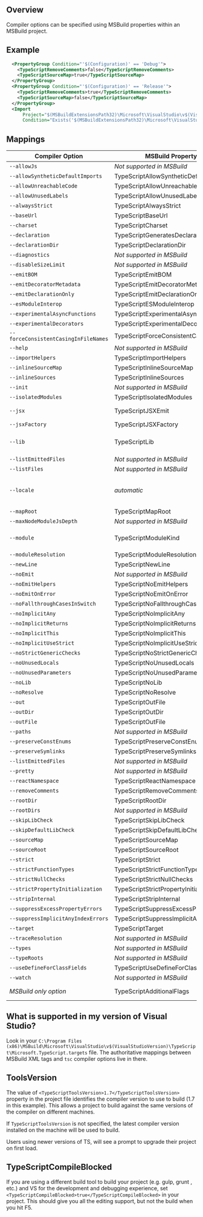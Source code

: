 ## Overview

Compiler options can be specified using MSBuild properties within an MSBuild project.

## Example

```XML
  <PropertyGroup Condition="'$(Configuration)' == 'Debug'">
    <TypeScriptRemoveComments>false</TypeScriptRemoveComments>
    <TypeScriptSourceMap>true</TypeScriptSourceMap>
  </PropertyGroup>
  <PropertyGroup Condition="'$(Configuration)' == 'Release'">
    <TypeScriptRemoveComments>true</TypeScriptRemoveComments>
    <TypeScriptSourceMap>false</TypeScriptSourceMap>
  </PropertyGroup>
  <Import
      Project="$(MSBuildExtensionsPath32)\Microsoft\VisualStudio\v$(VisualStudioVersion)\TypeScript\Microsoft.TypeScript.targets"
      Condition="Exists('$(MSBuildExtensionsPath32)\Microsoft\VisualStudio\v$(VisualStudioVersion)\TypeScript\Microsoft.TypeScript.targets')" />
```

## Mappings

Compiler Option                              | MSBuild Property Name                      | Allowed Values
---------------------------------------------|--------------------------------------------|-----------------
`--allowJs`                                  | *Not supported in MSBuild*                 |
`--allowSyntheticDefaultImports`             | TypeScriptAllowSyntheticDefaultImports     | boolean
`--allowUnreachableCode`                     | TypeScriptAllowUnreachableCode             | boolean
`--allowUnusedLabels`                        | TypeScriptAllowUnusedLabels                | boolean
`--alwaysStrict`                             | TypeScriptAlwaysStrict                     | boolean
`--baseUrl`                                  | TypeScriptBaseUrl                          | File path
`--charset`                                  | TypeScriptCharset                          |
`--declaration`                              | TypeScriptGeneratesDeclarations            | boolean
`--declarationDir`                           | TypeScriptDeclarationDir                   | File path
`--diagnostics`                              | *Not supported in MSBuild*                 |
`--disableSizeLimit`                         | *Not supported in MSBuild*                 |
`--emitBOM`                                  | TypeScriptEmitBOM                          | boolean
`--emitDecoratorMetadata`                    | TypeScriptEmitDecoratorMetadata            | boolean
`--emitDeclarationOnly`                      | TypeScriptEmitDeclarationOnly              | boolean
`--esModuleInterop`                          | TypeScriptESModuleInterop                  | boolean
`--experimentalAsyncFunctions`               | TypeScriptExperimentalAsyncFunctions       | boolean
`--experimentalDecorators`                   | TypeScriptExperimentalDecorators           | boolean
`--forceConsistentCasingInFileNames`         | TypeScriptForceConsistentCasingInFileNames | boolean
`--help`                                     | *Not supported in MSBuild*                 |
`--importHelpers`                            | TypeScriptImportHelpers                    | boolean
`--inlineSourceMap`                          | TypeScriptInlineSourceMap                  | boolean
`--inlineSources`                            | TypeScriptInlineSources                    | boolean
`--init`                                     | *Not supported in MSBuild*                 |
`--isolatedModules`                          | TypeScriptIsolatedModules                  | boolean
`--jsx`                                      | TypeScriptJSXEmit                          | `react`, `react-native`, `preserve`
`--jsxFactory`                               | TypeScriptJSXFactory                       | qualified name
`--lib`                                      | TypeScriptLib                              | Comma-separated list of strings
`--listEmittedFiles`                         | *Not supported in MSBuild*                 |
`--listFiles`                                | *Not supported in MSBuild*                 |
`--locale`                                   | *automatic*                                | Automatically set to PreferredUILang value
`--mapRoot`                                  | TypeScriptMapRoot                          | File path
`--maxNodeModuleJsDepth`                     | *Not supported in MSBuild*                 |
`--module`                                   | TypeScriptModuleKind                       | `AMD`, `CommonJs`, `UMD`, `System` or `ES6`
`--moduleResolution`                         | TypeScriptModuleResolution                 | `Classic` or `Node`
`--newLine`                                  | TypeScriptNewLine                          | `CRLF` or `LF`
`--noEmit`                                   | *Not supported in MSBuild*                 |
`--noEmitHelpers`                            | TypeScriptNoEmitHelpers                    | boolean
`--noEmitOnError`                            | TypeScriptNoEmitOnError                    | boolean
`--noFallthroughCasesInSwitch`               | TypeScriptNoFallthroughCasesInSwitch       | boolean
`--noImplicitAny`                            | TypeScriptNoImplicitAny                    | boolean
`--noImplicitReturns`                        | TypeScriptNoImplicitReturns                | boolean
`--noImplicitThis`                           | TypeScriptNoImplicitThis                   | boolean
`--noImplicitUseStrict`                      | TypeScriptNoImplicitUseStrict              | boolean
`--noStrictGenericChecks`                    | TypeScriptNoStrictGenericChecks            | boolean
`--noUnusedLocals`                           | TypeScriptNoUnusedLocals                   | boolean
`--noUnusedParameters`                       | TypeScriptNoUnusedParameters               | boolean
`--noLib`                                    | TypeScriptNoLib                            | boolean
`--noResolve`                                | TypeScriptNoResolve                        | boolean
`--out`                                      | TypeScriptOutFile                          | File path
`--outDir`                                   | TypeScriptOutDir                           | File path
`--outFile`                                  | TypeScriptOutFile                          | File path
`--paths`                                    | *Not supported in MSBuild*                 |
`--preserveConstEnums`                       | TypeScriptPreserveConstEnums               | boolean
`--preserveSymlinks`                         | TypeScriptPreserveSymlinks                 | boolean
`--listEmittedFiles`                         | *Not supported in MSBuild*                 |
`--pretty`                                   | *Not supported in MSBuild*                 |
`--reactNamespace`                           | TypeScriptReactNamespace                   | string
`--removeComments`                           | TypeScriptRemoveComments                   | boolean
`--rootDir`                                  | TypeScriptRootDir                          | File path
`--rootDirs`                                 | *Not supported in MSBuild*                 |
`--skipLibCheck`                             | TypeScriptSkipLibCheck                     | boolean
`--skipDefaultLibCheck`                      | TypeScriptSkipDefaultLibCheck              | boolean
`--sourceMap`                                | TypeScriptSourceMap                        | File path
`--sourceRoot`                               | TypeScriptSourceRoot                       | File path
`--strict`                                   | TypeScriptStrict                           | boolean
`--strictFunctionTypes`                      | TypeScriptStrictFunctionTypes              | boolean
`--strictNullChecks`                         | TypeScriptStrictNullChecks                 | boolean
`--strictPropertyInitialization`             | TypeScriptStrictPropertyInitialization     | boolean
`--stripInternal`                            | TypeScriptStripInternal                    | boolean
`--suppressExcessPropertyErrors`             |  TypeScriptSuppressExcessPropertyErrors    | boolean
`--suppressImplicitAnyIndexErrors`           | TypeScriptSuppressImplicitAnyIndexErrors   | boolean
`--target`                                   | TypeScriptTarget                           | `ES3`, `ES5`, or `ES6`
`--traceResolution`                          | *Not supported in MSBuild*                 |
`--types`                                    | *Not supported in MSBuild*                 |
`--typeRoots`                                | *Not supported in MSBuild*                 |
`--useDefineForClassFields`                  | TypeScriptUseDefineForClassFields          | boolean
`--watch`                                    | *Not supported in MSBuild*                 |
*MSBuild only option*                        | TypeScriptAdditionalFlags                  | *Any compiler option*

## What is supported in my version of Visual Studio?

Look in your `C:\Program Files (x86)\MSBuild\Microsoft\VisualStudio\v$(VisualStudioVersion)\TypeScript\Microsoft.TypeScript.targets` file.
The authoritative mappings between MSBuild XML tags and `tsc` compiler options live in there.

## ToolsVersion

The value of `<TypeScriptToolsVersion>1.7</TypeScriptToolsVersion>` property in the project file identifies the compiler version to use to build (1.7 in this example).
This allows a project to build against the same versions of the compiler on different machines.

If `TypeScriptToolsVersion` is not specified, the latest compiler version installed on the machine will be used to build.

Users using newer versions of TS, will see a prompt to upgrade their project on first load.

## TypeScriptCompileBlocked

If you are using a different build tool to build your project (e.g. gulp, grunt , etc.) and VS for the development and debugging experience, set `<TypeScriptCompileBlocked>true</TypeScriptCompileBlocked>` in your project.
This should give you all the editing support, but not the build when you hit F5.
